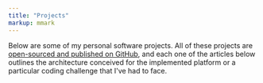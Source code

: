 ```yaml
---
title: "Projects"
markup: mmark
---
```


Below are some of my personal software projects. All of these projects are
[open-sourced and published on GitHub](https://github.com/edduarte), and each
one of the articles below outlines the architecture conceived for the
implemented platform or a particular coding challenge that I've had to face.
